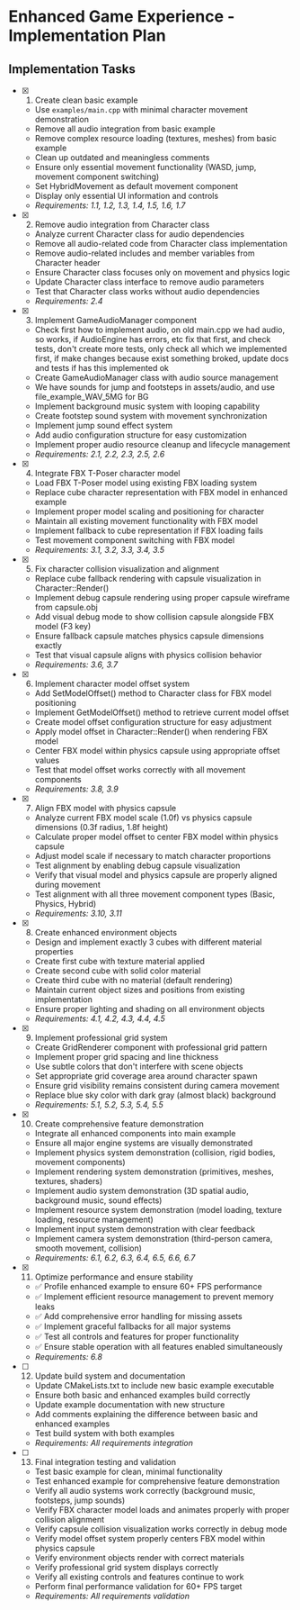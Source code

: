 # Enhanced Game Experience - Implementation Plan

## Implementation Tasks

- [x] 1. Create clean basic example

  - Use `examples/main.cpp` with minimal character movement demonstration
  - Remove all audio integration from basic example
  - Remove complex resource loading (textures, meshes) from basic example
  - Clean up outdated and meaningless comments
  - Ensure only essential movement functionality (WASD, jump, movement component switching)
  - Set HybridMovement as default movement component
  - Display only essential UI information and controls
  - _Requirements: 1.1, 1.2, 1.3, 1.4, 1.5, 1.6, 1.7_

- [x] 2. Remove audio integration from Character class

  - Analyze current Character class for audio dependencies
  - Remove all audio-related code from Character class implementation
  - Remove audio-related includes and member variables from Character header
  - Ensure Character class focuses only on movement and physics logic
  - Update Character class interface to remove audio parameters
  - Test that Character class works without audio dependencies
  - _Requirements: 2.4_

- [x] 3. Implement GameAudioManager component

  - Check first how to implement audio, on old main.cpp we had audio, so works, if AudioEngine has errors, etc fix that first, and check tests, don't create more tests, only check all which we implemented first, if make changes because exist something broked, update docs and tests if has this implemented ok
  - Create GameAudioManager class with audio source management
  - We have sounds for jump and footsteps in assets/audio, and use file_example_WAV_5MG for BG
  - Implement background music system with looping capability
  - Create footstep sound system with movement synchronization
  - Implement jump sound effect system
  - Add audio configuration structure for easy customization
  - Implement proper audio resource cleanup and lifecycle management
  - _Requirements: 2.1, 2.2, 2.3, 2.5, 2.6_

- [x] 4. Integrate FBX T-Poser character model

  - Load FBX T-Poser model using existing FBX loading system
  - Replace cube character representation with FBX model in enhanced example
  - Implement proper model scaling and positioning for character
  - Maintain all existing movement functionality with FBX model
  - Implement fallback to cube representation if FBX loading fails
  - Test movement component switching with FBX model
  - _Requirements: 3.1, 3.2, 3.3, 3.4, 3.5_

- [x] 5. Fix character collision visualization and alignment

  - Replace cube fallback rendering with capsule visualization in Character::Render()
  - Implement debug capsule rendering using proper capsule wireframe from capsule.obj
  - Add visual debug mode to show collision capsule alongside FBX model (F3 key)
  - Ensure fallback capsule matches physics capsule dimensions exactly
  - Test that visual capsule aligns with physics collision behavior
  - _Requirements: 3.6, 3.7_

- [x] 6. Implement character model offset system

  - Add SetModelOffset() method to Character class for FBX model positioning
  - Implement GetModelOffset() method to retrieve current model offset
  - Create model offset configuration structure for easy adjustment
  - Apply model offset in Character::Render() when rendering FBX model
  - Center FBX model within physics capsule using appropriate offset values
  - Test that model offset works correctly with all movement components
  - _Requirements: 3.8, 3.9_

- [x] 7. Align FBX model with physics capsule

  - Analyze current FBX model scale (1.0f) vs physics capsule dimensions (0.3f radius, 1.8f height)
  - Calculate proper model offset to center FBX model within physics capsule
  - Adjust model scale if necessary to match character proportions
  - Test alignment by enabling debug capsule visualization
  - Verify that visual model and physics capsule are properly aligned during movement
  - Test alignment with all three movement component types (Basic, Physics, Hybrid)
  - _Requirements: 3.10, 3.11_

- [x] 8. Create enhanced environment objects

  - Design and implement exactly 3 cubes with different material properties
  - Create first cube with texture material applied
  - Create second cube with solid color material
  - Create third cube with no material (default rendering)
  - Maintain current object sizes and positions from existing implementation
  - Ensure proper lighting and shading on all environment objects
  - _Requirements: 4.1, 4.2, 4.3, 4.4, 4.5_

- [x] 9. Implement professional grid system

  - Create GridRenderer component with professional grid pattern
  - Implement proper grid spacing and line thickness
  - Use subtle colors that don't interfere with scene objects
  - Set appropriate grid coverage area around character spawn
  - Ensure grid visibility remains consistent during camera movement
  - Replace blue sky color with dark gray (almost black) background
  - _Requirements: 5.1, 5.2, 5.3, 5.4, 5.5_

- [x] 10. Create comprehensive feature demonstration

  - Integrate all enhanced components into main example
  - Ensure all major engine systems are visually demonstrated
  - Implement physics system demonstration (collision, rigid bodies, movement components)
  - Implement rendering system demonstration (primitives, meshes, textures, shaders)
  - Implement audio system demonstration (3D spatial audio, background music, sound effects)
  - Implement resource system demonstration (model loading, texture loading, resource management)
  - Implement input system demonstration with clear feedback
  - Implement camera system demonstration (third-person camera, smooth movement, collision)
  - _Requirements: 6.1, 6.2, 6.3, 6.4, 6.5, 6.6, 6.7_

- [x] 11. Optimize performance and ensure stability

  - ✅ Profile enhanced example to ensure 60+ FPS performance
  - ✅ Implement efficient resource management to prevent memory leaks
  - ✅ Add comprehensive error handling for missing assets
  - ✅ Implement graceful fallbacks for all major systems
  - ✅ Test all controls and features for proper functionality
  - ✅ Ensure stable operation with all features enabled simultaneously
  - _Requirements: 6.8_
  
- [ ] 12. Update build system and documentation

  - Update CMakeLists.txt to include new basic example executable
  - Ensure both basic and enhanced examples build correctly
  - Update example documentation with new structure
  - Add comments explaining the difference between basic and enhanced examples
  - Test build system with both examples
  - _Requirements: All requirements integration_

- [ ] 13. Final integration testing and validation
  - Test basic example for clean, minimal functionality
  - Test enhanced example for comprehensive feature demonstration
  - Verify all audio systems work correctly (background music, footsteps, jump sounds)
  - Verify FBX character model loads and animates properly with proper collision alignment
  - Verify capsule collision visualization works correctly in debug mode
  - Verify model offset system properly centers FBX model within physics capsule
  - Verify environment objects render with correct materials
  - Verify professional grid system displays correctly
  - Verify all existing controls and features continue to work
  - Perform final performance validation for 60+ FPS target
  - _Requirements: All requirements validation_
